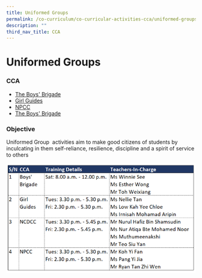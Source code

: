 ```yaml
---
title: Uniformed Groups
permalink: /co-curriculum/co-curricular-activities-cca/uniformed-groups/
description: ""
third_nav_title: CCA
---
```

# **Uniformed Groups**

### CCA

* [The Boys' Brigade](/co-curriculum/co-curricular-activities-cca/uniformed-groups/yishun-town-boys-brigade-unit/)
* [Girl Guides](/co-curriculum/co-curricular-activities-cca/uniformed-groups/yishun-town-girl-guides-unit/)
* [NPCC](/co-curriculum/co-curricular-activities-cca/uniformed-groups/yishun-town-npcc-unit/)
* [The Boys' Brigade](/co-curriculum/co-curricular-activities-cca/uniformed-groups/yishun-town-npcc-unit/)  

### Objective

Uniformed Group  activities aim to make good citizens of students by inculcating in them self-reliance, resilience, discipline and a spirit of service to others

![](/images/uniformed%20groups.png)